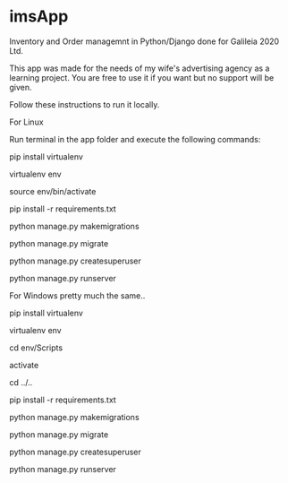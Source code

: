 # imsApp
Inventory and Order managemnt in Python/Django done for Galileia 2020 Ltd.

This app was made for the needs of my wife's advertising agency as a learning project.
You are free to use it if you want but no support will be given.

Follow these instructions to run it locally.

For Linux

Run terminal in the app folder and execute the following commands:

pip install virtualenv

virtualenv env

source env/bin/activate

pip install -r requirements.txt

python manage.py makemigrations

python manage.py migrate

python manage.py createsuperuser

python manage.py runserver

For Windows pretty much the same..

pip install virtualenv

virtualenv env

cd env/Scripts

activate

cd ../..

pip install -r requirements.txt

python manage.py makemigrations

python manage.py migrate

python manage.py createsuperuser

python manage.py runserver
